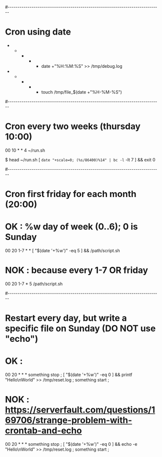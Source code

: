 #------------------------------------------------------------------------------
# Cron using date

* * * * * date +"\%H:\%M:\%S" >> /tmp/debug.log
* * * * * touch /tmp/file_$(date +"\%H-\%M-\%S")

#------------------------------------------------------------------------------
# Cron every two weeks (thursday 10:00)
00 10   * * 4 ~/run.sh

$ head ~/run.sh
[ `date "+scale=0; (%s/86400)%14" | bc -l` -lt 7 ] && exit 0

#------------------------------------------------------------------------------
# Cron first friday for each month (20:00)
# OK : %w day of week (0..6); 0 is Sunday
00 20 1-7 * * [ "$(date '+\%w')" -eq 5 ] && /path/script.sh
# NOK : because every 1-7 OR friday
00 20 1-7 * 5 /path/script.sh

#------------------------------------------------------------------------------
# Restart every day, but write a specific file on Sunday (DO NOT use "echo")
# OK :
00 20 * * * something stop ; [ "$(date '+\%w')" -eq 0 ] && printf "Hello\nWorld" >> /tmp/reset.log ; something start ; 
# NOK : https://serverfault.com/questions/169706/strange-problem-with-crontab-and-echo
00 20 * * * something stop ; [ "$(date '+\%w')" -eq 0 ] && echo -e "Hello\nWorld" >> /tmp/reset.log ; something start ;
